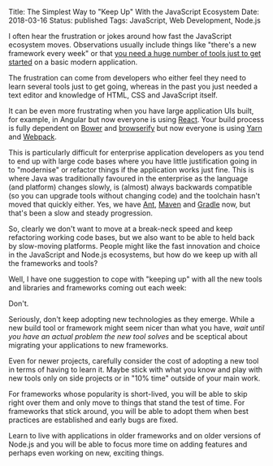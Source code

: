 Title: The Simplest Way to "Keep Up" With the JavaScript Ecosystem
Date: 2018-03-16
Status: published
Tags: JavaScript, Web Development, Node.js

I often hear the frustration or jokes around how fast the JavaScript ecosystem
moves. Observations usually include things like "there's a new framework
every week" or that
[you need a huge number of tools just to get started](https://hackernoon.com/how-it-feels-to-learn-javascript-in-2016-d3a717dd577f)
on a basic modern application.

The frustration can come from developers who either feel they need to learn
several tools just to get going, whereas in the past you just needed a text
editor and knowledge of HTML, CSS and JavaScript itself.

It can be even more frustrating when you have large application UIs built,
for example, in Angular but now everyone is using
[React](https://reactjs.org/). Your build process is
fully dependent on [Bower](https://bower.io/)
and [browserify](http://browserify.org/) but now everyone is using
[Yarn](https://yarnpkg.com/) and [Webpack](https://webpack.js.org/).

This is particularly difficult for enterprise application developers as you
tend to end up with large code bases where you have little justification going
in to "modernise" or refactor things if the application works just fine. This
is where Java was traditionally favoured in the enterprise as the language (and
platform) changes slowly, is (almost) always backwards compatible (so you can
upgrade tools without changing code) and the toolchain hasn't moved that
quickly either. Yes, we have [Ant](http://ant.apache.org/),
[Maven](https://maven.apache.org/) and [Gradle](https://gradle.org/) now, but
that's been a slow and steady progression.

So, clearly we don't want to move at a break-neck speed and keep refactoring
working code bases, but we also want to be able to held back by slow-moving
platforms. People might like the fast innovation and choice in the JavaScript
and Node.js ecosystems, but how do we keep up with all the frameworks and
tools?

Well, I have one suggestion to cope with "keeping up" with all the new tools
and libraries and frameworks coming out each week:

Don't.

Seriously, don't keep adopting new technologies as they emerge. While a new
build tool or framework might seem nicer than what you have, _wait until you
have an actual problem the new tool solves_ and be sceptical about migrating
your applications to new frameworks.

Even for newer projects, carefully consider the cost of adopting a new tool in
terms of having to learn it. Maybe stick with what you know and play with new
tools only on side projects or in "10% time" outside of your main work.

For frameworks whose popularity is short-lived, you will be able to skip right
over them and only move to things that stand the test of time. For frameworks
that stick around, you will be able to adopt them when best practices are
established and early bugs are fixed.

Learn to live with applications in older frameworks and on older versions of
Node.js and you will be able to focus more time on adding features and perhaps
even working on new, exciting things.
